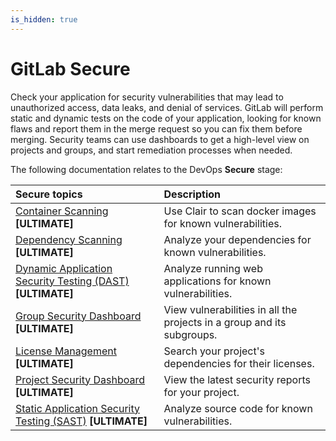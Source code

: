 ```yaml
---
is_hidden: true
---
```


# GitLab Secure

Check your application for security vulnerabilities that may lead to unauthorized access,
data leaks, and denial of services. GitLab will perform static and dynamic tests on the
code of your application, looking for known flaws and report them in the merge request
so you can fix them before merging. Security teams can use dashboards to get a
high-level view on projects and groups, and start remediation processes when needed.

The following documentation relates to the DevOps **Secure** stage:

| Secure topics                                                                                   | Description                                                            |
|:------------------------------------------------------------------------------------------------|:-----------------------------------------------------------------------|
| [Container Scanning](container_scanning/index.md) **[ULTIMATE]**                                | Use Clair to scan docker images for known vulnerabilities.             |
| [Dependency Scanning](dependency_scanning/index.md) **[ULTIMATE]**                              | Analyze your dependencies for known vulnerabilities.                   |
| [Dynamic Application Security Testing (DAST)](dast/index.md) **[ULTIMATE]**                     | Analyze running web applications for known vulnerabilities.            |
| [Group Security Dashboard](../group/security_dashboard/index.md) **[ULTIMATE]**                 | View vulnerabilities in all the projects in a group and its subgroups. |
| [License Management](license_management/index.md) **[ULTIMATE]**                               | Search your project's dependencies for their licenses.                 |
| [Project Security Dashboard](../project/security_dashboard.md) **[ULTIMATE]**                   | View the latest security reports for your project.                     |
| [Static Application Security Testing (SAST)](sast/index.md) **[ULTIMATE]**                      | Analyze source code for known vulnerabilities.                         |
